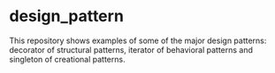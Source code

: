 # design_pattern
This repository shows examples of some of the major design patterns: decorator of structural patterns, iterator of behavioral patterns and singleton of creational patterns.
